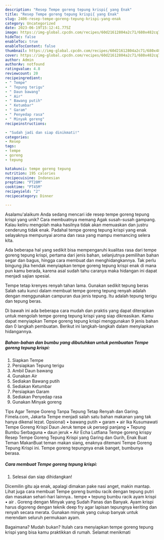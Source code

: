 ```yaml
---
description: "Resep Tempe goreng tepung krispi{ yang Enak"
title: "Resep Tempe goreng tepung krispi{ yang Enak"
slug: 2406-resep-tempe-goreng-tepung-krispi-yang-enak
category: Uncategorized
date: 2023-06-19T15:12:41.775Z
image: https://img-global.cpcdn.com/recipes/60d21612804a2c71/680x482cq70/tempe-goreng-tepung-krispi-foto-resep-utama.jpg
hideToc: false
enableToc: true
enableTocContent: false
thumbnail: https://img-global.cpcdn.com/recipes/60d21612804a2c71/680x482cq70/tempe-goreng-tepung-krispi-foto-resep-utama.jpg
cover: https://img-global.cpcdn.com/recipes/60d21612804a2c71/680x482cq70/tempe-goreng-tepung-krispi-foto-resep-utama.jpg
author: Admin
authorAv: notfound
ratingvalue: 4.8
reviewcount: 20
recipeingredient:
- " Tempe"
- " Tepung terigu"
- " Daun bawang"
- " Air"
- " Bawang putih"
- " Ketumbar"
- " Garam"
- " Penyedap rasa"
- " Minyak goreng"
recipeinstructions:

- "Sudah jadi dan siap dinikmati!"
categories:
- Resep
tags:
- tempe
- goreng
- tepung

katakunci: tempe goreng tepung 
nutrition: 195 calories
recipecuisine: Indonesian
preptime: "PT20M"
cooktime: "PT45M"
recipeyield: "2"
recipecategory: Dinner

---
```



Asalamu'alaikum Anda sedang mencari ide resep tempe goreng tepung krispi yang unik? Cara membuatnya memang Agak susah-susah gampang. Kalau keliru mengolah maka hasilnya tidak akan memuaskan dan justru cenderung tidak enak. Padahal tempe goreng tepung krispi yang enak selayaknya mempunyai aroma dan rasa yang mampu memancing selera kita.


Ada beberapa hal yang sedikit bisa mempengaruhi kualitas rasa dari tempe goreng tepung krispi, pertama dari jenis bahan, selanjutnya pemilihan bahan segar dan bagus, hingga cara membuat dan menghidangkannya. Tak perlu bingung jika hendak menyiapkan tempe goreng tepung krispi enak di mana pun kamu berada, karena asal sudah tahu caranya maka hidangan ini dapat menjadi sajian spesial.

Tempe tetap krenyes renyah tahan lama. Gunakan sedikit tepung beras Salah satu kunci dalam membuat tempe goreng tepung renyah adalah dengan menggunakan campuran dua jenis tepung. Itu adalah tepung terigu dan tepung beras.


Di bawah ini ada beberapa cara mudah dan praktis yang dapat diterapkan untuk mengolah tempe goreng tepung krispi yang siap dikreasikan. Kamu dapat menyiapkan Tempe goreng tepung krispi menggunakan 9 jenis bahan dan 0 langkah pembuatan. Berikut ini langkah-langkah dalam menyiapkan hidangannya.

<!--inarticleads1-->

##### Bahan-bahan dan bumbu yang dibutuhkan untuk pembuatan Tempe goreng tepung krispi:

1. Siapkan  Tempe
1. Persiapkan  Tepung terigu
1. Ambil  Daun bawang
1. Gunakan  Air
1. Sediakan  Bawang putih
1. Sediakan  Ketumbar
1. Persiapkan  Garam
1. Sediakan  Penyedap rasa
1. Gunakan  Minyak goreng


Tips Agar Tempe Goreng Tanpa Tepung Tetap Renyah dan Garing. Fimela.com, Jakarta Tempe menjadi salah satu bahan makanan yang tak hanya dikenal lezat. Opsional) • bawang putih • garam • air Ika Kusumawati Tempe Goreng Krispi Daun Jeruk tempe uk persegi panjang • Tepung Bumbu Serbaguna • daun jeruk • Air Echa Lutfiana Tempe goreng krispy Resep Tempe Goreng Tepung Krispi yang Garing dan Gurih, Enak Buat Teman MakanBuat teman makan siang, enaknya ditemani Tempe Goreng Tepung Krispi ini. Tempe goreng tepungnya enak banget, bumbunya berasa. 

<!--inarticleads2-->

##### Cara membuat Tempe goreng tepung krispi:


1. Selesai dan siap dihidangkan!

Dicemilin gitu aja enak, apalagi dimakan pake nasi anget, makin mantap. Lihat juga cara membuat Tempe goreng bumbu racik dengan tepung putri dan masakan sehari-hari lainnya.. tempe • tepung bumbu racik ayam krispi • air . Goreng dengan Minyak yang Sudah Panas dan Banyak. Ayam krispi harus digoreng dengan teknik deep fry agar lapisan tepungnya keriting dan renyah secara merata. Gunakan minyak yang cukup banyak untuk merendam seluruh permukaan ayam. 

Bagaimana? Mudah bukan? Itulah cara menyiapkan tempe goreng tepung krispi yang bisa kamu praktikkan di rumah. Selamat menikmati
